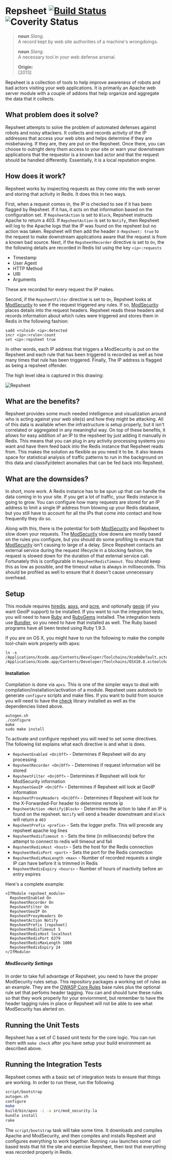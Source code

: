 # Repsheet [![Build Status](https://secure.travis-ci.org/repsheet/repsheet.png)](http://travis-ci.org/repsheet/repsheet?branch=master) ![Coverity Status](https://scan.coverity.com/projects/385/badge.svg?flat=1)

> 
> **noun**  *Slang.*  
> A record kept by web site authorities of a machine's wrongdoings.
>
> **noun**  *Slang.*  
> A necessary tool in your web defense arsenal.
>
> **Origin:**  
> [2013]

Repsheet is a collection of tools to help improve awareness of robots and bad actors visiting your web applications. It is primarily an Apache web server module with a couple of addons that help organize and aggregate the data that it collects.

## What problem does it solve?

Repsheet attempts to solve the problem of automated defenses against robots and noisy attackers. It collects and records activity of the IP addresses that access your web sites and helps determine if they are misbehaving. If they are, they are put on the Repsheet. Once there, you can choose to outright deny them access to your site or warn your downstream applications that the requestor is a known bad actor and that the request should be handled differently. Essentially, it is a local reputation engine.

## How does it work?

Repsheet works by inspecting requests as they come into the web server and storing that activity in Redis. It does this in two ways. 

First, when a request comes in, the IP is checked to see if it has been flagged by Repsheet. If it has, it acts on that information based on the configuration set. If `RepsheetAction` is set to `Block`, Repsheet instructs Apache to return a 403. If `RepsheetAction` is set to `Notify`, then Repsheet will log to the Apache logs that the IP was found on the repsheet but no action was taken. Repsheet will then add the header `X-Repsheet: true` to the request to make downstream applications aware that the request is from a known bad source. Next, if the `RepsheetRecorder` directive is set to `On`, the the following details are recorded in Redis list using the key `<ip>:requests`

* Timestamp
* User Agent
* HTTP Method
* URI
* Arguments

These are recorded for every request the IP makes.

Second, if the `RepsheetFilter` directive is set to `On`, Repsheet looks at [ModSecurity](http://modsecurity.org) to see if the request triggered any rules. If so, [ModSecurity](http://modsecurity.org) places details into the request headers. Repsheet reads these headers and records information about which rules were triggered and stores them in Redis in the following fashion:

```
sadd <ruleid> <ip>:detected
incr <ip>:<rule>:count
set <ip>:repsheet true
```

In other words, each IP address that triggers a ModSecurity is put on the Repsheet and each rule that has been triggered is recorded as well as how many times that rule has been triggered. Finally, The IP address is flagged as being a repsheet offender.

The high level idea is captured in this drawing:

![Repsheet](https://raw.github.com/abedra/repsheet/master/doc/Repsheet.png)

## What are the benefits?

Repsheet provides some much needed intelligence and visualization around who is acting against your web site(s) and how they might be attacking. All of this data is available when the infrastructure is setup properly, but it isn't correlated or aggregated in any meaningful way. On top of these benefits, it allows for easy addition of an IP to the repsheet by just adding it manually in Redis. This means that you can plug in any activity processing systems you want and have them feed back into the Redis instance that Repsheet reads from. This makes the solution as flexible as you need it to be. It also leaves space for statistical analysis of traffic patterns to run in the background on this data and classify/detect anomalies that can be fed back into Repsheet.

## What are the downsides?

In short, more work. A Redis instance has to be spun up that can handle the data coming in to your site. If you get a lot of traffic, your Redis instance is going to grow. You can configure how many requests are stored for an IP address to limit a single IP address from blowing up your Redis database, but you still have to account for all the IPs that come into contact and how frequently they do so. 

Along with this, there is the potential for both [ModSecurity](http://modsecurity.org) and Repsheet to slow down your requests. The [ModSecurity](http://modsecurity.org) slow downs are mostly based on the rules you configure, but you should do some profiling to ensure that [ModSecurity](http://modsecurity.org) isn't causing to large of a delay. Since Repsheet contacts an external service during the request lifecycle in a blocking fashion, the request is slowed down for the duration of that external service call. Fortunately this is configurable in `RepsheetRedisTimeout`. You should keep this as low as possible, and the timeout value is always in milliseconds. This should be profiled as well to ensure that it doesn't cause unnecessary overhead.

## Setup

This module requires [hiredis](https://github.com/redis/hiredis), [apxs](http://httpd.apache.org/docs/2.2/programs/apxs.html), and [pcre](http://www.pcre.org/), and optionally [geoip](http://www.maxmind.com/en/geolocation_landing) (if you want GeoIP support) to be installed. If you want to run the integration tests, you will need to have [Ruby](http://www.ruby-lang.org/en/) and [RubyGems](http://rubygems.org/) installed. The integration tests use [Bundler](http://gembundler.com/), so you need to have that installed as well. The Ruby based programs have all been tested using Ruby 1.9.3.

If you are on OS X, you might have to run the following to make the compile tool-chain work properly with apxs:

```
ln -s /Applications/Xcode.app/Contents/Developer/Toolchains/XcodeDefault.xctoolchain/ /Applications/Xcode.app/Contents/Developer/Toolchains/OSX10.8.xctoolchain
```

#### Installation

Compilation is done via `apxs`. This is one of the simpler ways to deal with compilation/installation/activation of a module. Repsheet uses autotools to generate `configure` scripts and make files. If you want to build from source you will need to have the [check](http://check.sourceforge.net/) library installed as well as the dependencies listed above.

```
autogen.sh
./configure
make
sudo make install
```

To activate and configure repsheet you will need to set some directives. The following list explains what each directive is and what is does.

* `RepsheetEnabled <On|Off>` - Determines if Repsheet will do any processing
* `RepsheetRecorder <On|Off>` - Determines if request information will be stored
* `RepsheetFilter <On|Off>` - Determines if Repsheet will look for ModSecurity information
* `RepsheetGeoIP <On|Off>` - Determines if Repsheet will look at GeoIP information
* `RepsheetProxyHeaders <On|Off>` - Determines if Repsheet will look for the X-Forwarded-For header to determine remote ip
* `RepsheetAction <Notify|Block>` - Determines the action to take if an IP is found on the repsheet. `Notify` will send a header downstream and `Block` will return a `403`
* `RepsheetPrefix <prefix>` - Sets the logger prefix. This will precede any repsheet apache log lines
* `RepsheetRedisTimeout n` - Sets the time (in milliseconds) before the attempt to connect to redis will timeout and fail
* `RepsheetRedisHost <host>` - Sets the host for the Redis connection
* `RepsheetRedisPort <port>` - Sets the port for the Redis connection
* `RepsheetRedisMaxLength <max>` - Number of recorded requests a single IP can have before it is trimmed in Redis
* `RepsheetRedisExpiry <hours>` - Number of hours of inactivity before an entry expires

Here's a complete example:

```
<IfModule repsheet_module>
  RepsheetEnabled On
  RepsheetRecorder On
  RepsheetFilter On
  RepsheetGeoIP On
  RepsheetProxyHeaders On
  RepsheetAction Notify
  RepsheetPrefix [repsheet]
  RepsheetRedisTimeout 5
  RepsheetRedisHost localhost
  RepsheetRedisPort 6379
  RepsheetRedisMaxLength 1000
  RepsheetRedisExpiry 24
</IfModule>
```

##### ModSecurity Settings

In order to take full advantage of Repsheet, you need to have the proper ModSecurity rules setup. This repository packages a working set of rules as an example. They are the  [OWASP Core Rules](https://github.com/SpiderLabs/owasp-modsecurity-crs) base rules plus the optional rule set that perfoms header tagging. You can and should tune these rules so that they work properly for your enviornment, but remember to have the header tagging rules in place or Repsheet will not be able to see what ModSecurity has alerted on.

## Running the Unit Tests

Repsheet has a set of C based unit tests for the core logic. You can run them with `make check` after you have setup your build environment as described above.


## Running the Integration Tests

Repsheet comes with a basic set of integration tests to ensure that things are working. In order to run these, run the following

```sh
script/bootstrap
autogen.sh
configure
make
build/bin/apxs -i -a src/mod_security.la
bundle install
rake
```

The `script/bootstrap` task will take some time. It downloads and compiles Apache and ModSecurity, and then compiles and installs Repsheet and configures everything to work together. Running `rake` launches some curl based tests that hit the site and exercise Repsheet, then test that everything was recorded properly in Redis.

